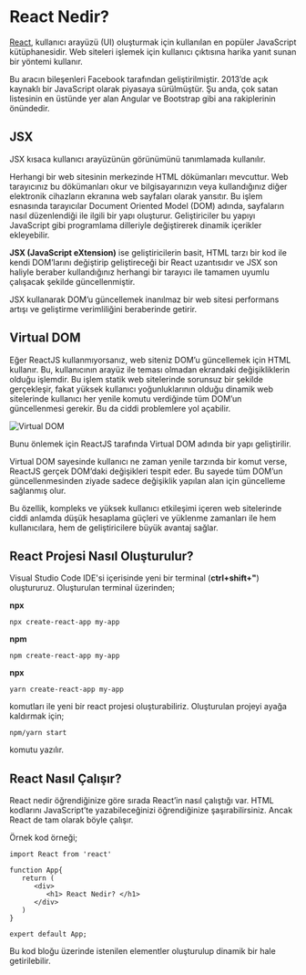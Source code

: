 # React Nedir?

[React](https://github.com/reactjs), kullanıcı arayüzü (UI) oluşturmak için kullanılan en popüler JavaScript kütüphanesidir. Web siteleri işlemek için kullanıcı çıktısına harika yanıt sunan bir yöntemi kullanır.

Bu aracın bileşenleri Facebook tarafından geliştirilmiştir. 2013’de açık kaynaklı bir JavaScript olarak piyasaya sürülmüştür. Şu anda, çok satan listesinin en üstünde yer alan Angular ve Bootstrap gibi ana rakiplerinin önündedir.

## JSX 

JSX kısaca kullanıcı arayüzünün görünümünü tanımlamada kullanılır.

Herhangi bir web sitesinin merkezinde HTML dökümanları mevcuttur. Web tarayıcınız bu dökümanları okur ve bilgisayarınızın veya kullandığınız diğer elektronik cihazların ekranına web sayfaları olarak yansıtır. Bu işlem esnasında tarayıcılar Document Oriented Model (DOM) adında, sayfaların nasıl düzenlendiği ile ilgili bir yapı oluşturur. Geliştiriciler bu yapıyı JavaScript gibi programlama dilleriyle değiştirerek dinamik içerikler ekleyebilir.

**JSX (JavaScript eXtension)** ise geliştiricilerin basit, HTML tarzı bir kod ile kendi DOM’larını değiştirip geliştireceği bir React uzantısıdır ve JSX son haliyle beraber kullandığınız herhangi bir tarayıcı ile tamamen uyumlu çalışacak şekilde güncellenmiştir.

JSX kullanarak DOM’u güncellemek inanılmaz bir web sitesi performans artışı ve geliştirme verimliliğini beraberinde getirir. 

## Virtual DOM 

Eğer ReactJS kullanmıyorsanız, web siteniz DOM’u güncellemek için HTML kullanır. Bu, kullanıcının arayüz ile teması olmadan ekrandaki değişikliklerin olduğu işlemdir. Bu işlem statik web sitelerinde sorunsuz bir şekilde gerçekleşir, fakat yüksek kullanıcı yoğunluklarının olduğu dinamik web sitelerinde kullanıcı her yenile komutu verdiğinde tüm DOM’un güncellenmesi gerekir. Bu da ciddi problemlere yol açabilir.


![Virtual DOM](https://www.argenova.com.tr/uploads/virtual-dom.jpg)

Bunu önlemek için ReactJS tarafında Virtual DOM adında bir yapı geliştirilir. 

Virtual DOM sayesinde kullanıcı ne zaman yenile tarzında bir komut verse, ReactJS gerçek DOM’daki değişikleri tespit eder. Bu sayede tüm DOM’un güncellenmesinden ziyade sadece değişiklik yapılan alan için güncelleme sağlanmış olur. 

Bu özellik, kompleks ve yüksek kullanıcı etkileşimi içeren web sitelerinde ciddi anlamda düşük hesaplama güçleri ve yüklenme zamanları ile hem kullanıcılara, hem de geliştiricilere büyük avantaj sağlar.

## React  Projesi Nasıl Oluşturulur? 

Visual Studio Code IDE'si içerisinde yeni bir terminal (**ctrl+shift+"**) oluştururuz. Oluşturulan terminal üzerinden; <br>

**npx**
```
npx create-react-app my-app
```
**npm**
```
npm create-react-app my-app
```
**npx**
```
yarn create-react-app my-app
```
komutları ile yeni bir react projesi oluşturabiliriz. Oluşturulan projeyi ayağa kaldırmak için;

```
npm/yarn start 
```
komutu yazılır.

## React Nasıl Çalışır?

React nedir öğrendiğinize göre sırada React’in nasıl çalıştığı var. HTML kodlarını JavaScript’te yazabileceğinizi öğrendiğinize şaşırabilirsiniz. Ancak React de tam olarak böyle çalışır.

Örnek kod örneği;

```
import React from 'react'

function App{
   return (
      <div>
         <h1> React Nedir? </h1>
      </div>
   )
}

expert default App;

```
Bu kod bloğu üzerinde istenilen elementler oluşturulup dinamik bir hale getirilebilir.


